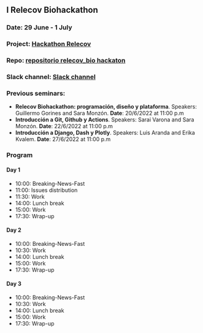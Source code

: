 ## I Relecov Biohackathon 

### Date: **29 June - 1 July**
### Project: [Hackathon Relecov](https://github.com/orgs/BU-ISCIII/projects/16/views/1)
### Repo: [repositorio relecov_bio hackaton](https://github.com/BU-ISCIII/relecov_biohackaton)
### Slack channel: [Slack channel](https://relecov.slack.com/archives/C03JSJW3RJM)

### Previous seminars:
- **Relecov Biohackathon: programación, diseño y plataforma**. Speakers: Guillermo Gorines and Sara Monzón. **Date**: 20/6/2022 at 11:00 p.m
- **Introducción a Git, Github y Actions**. Speakers: Sarai Varona and Sara Monzón. **Date**: 22/6/2022 at 11:00 p.m
- **Introducción a Django, Dash y Plotly**. Speakers: Luis Aranda and Erika Kvalem. **Date**: 27/6/2022 at 11:00 p.m

### Program
#### Day 1
- 10:00: Breaking-News-Fast
- 11:00: Issues distribution
- 11:30: Work
- 14:00: Lunch break
- 15:00: Work
- 17:30: Wrap-up
#### Day 2
- 10:00: Breaking-News-Fast
- 10:30: Work
- 14:00: Lunch break
- 15:00: Work
- 17:30: Wrap-up
#### Day 3
- 10:00: Breaking-News-Fast
- 10:30: Work
- 14:00: Lunch break
- 15:00: Work
- 17:30: Wrap-up
